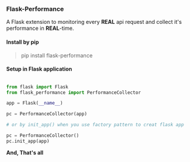 ### Flask-Performance

A Flask extension to monitoring every **REAL** api request and collect it's performance in **REAL**-time.


#### Install by pip

> pip install flask-performance


#### Setup in Flask application

```python

from flask import Flask
from flask_performance import PerformanceCollector

app = Flask(__name__)

pc = PerformanceCollector(app)

# or by init_app() when you use factory pattern to creat flask app

pc = PerformanceCollector()
pc.init_app(app)

```


**And, That's all**